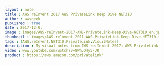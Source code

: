 ```yaml
---
layout : note
title : AWS reInvent 2017 AWS PrivateLink Deep Dive NET310
author : awsgeek
published : true
date : 2017-12-01
image : images/AWS-reInvent-2017-AWS-PrivateLink-Deep-Dive-NET310_en.jpg
thumbnail : images/AWS-reInvent-2017-AWS-PrivateLink-Deep-Dive-NET310-thumbnail_en.jpg
tags : [AWS,reInvent,NET310,PrivateLink,VisualNotes]
description : My visual notes from AWS re:Invent 2017: AWS PrivateLink Deep Dive
video : www.youtube.com/watch?v=8WhLO4y5-J0
product : https://aws.amazon.com/privatelink/
---
```

